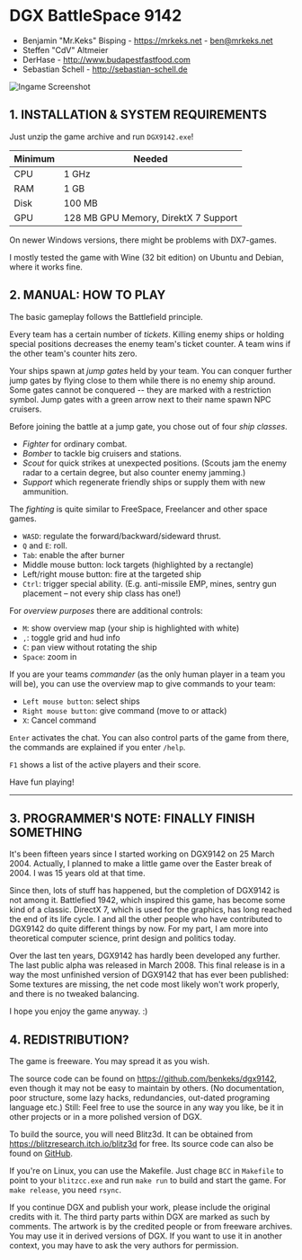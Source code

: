 DGX BattleSpace 9142
==========

* Benjamin "Mr.Keks" Bisping - <https://mrkeks.net> - <ben@mrkeks.net>
* Steffen "CdV" Altmeier
* DerHase - <http://www.budapestfastfood.com>
* Sebastian Schell - <http://sebastian-schell.de>

![Ingame Screenshot](https://mrkeks.net/pics/dgx2/Screen31.jpg)

## 1. INSTALLATION & SYSTEM REQUIREMENTS

Just unzip the game archive and run `DGX9142.exe`!

Minimum | Needed
------- | --------------------
CPU     |  1 GHz
RAM     |  1 GB
Disk    |  100 MB
GPU     |  128 MB GPU Memory, DirektX 7 Support

On newer Windows versions, there might be problems with DX7-games.

I mostly tested the game with Wine (32 bit edition) on Ubuntu and
Debian, where it works fine.

## 2. MANUAL: HOW TO PLAY

The basic gameplay follows the Battlefield principle.

Every team has a certain number of *tickets*. Killing enemy ships or holding special positions decreases
the enemy team's ticket counter. A team wins if the other team's counter hits zero.

Your ships spawn at *jump gates* held by your team.
You can conquer further jump gates by flying close to them while there is no enemy ship around. Some gates cannot be conquered -- they are marked with a restriction symbol.
Jump gates with a green arrow next to their name spawn NPC cruisers.

Before joining the battle at a jump gate, you chose out of four *ship classes*.

* *Fighter* for ordinary combat.
* *Bomber* to tackle big cruisers and stations.
* *Scout* for quick strikes at unexpected positions. (Scouts jam the enemy radar to a certain degree, but also counter enemy jamming.)
* *Support* which regenerate friendly ships or supply them with new ammunition.

The *fighting* is quite similar to FreeSpace, Freelancer and other space games.

* `WASD`: regulate the forward/backward/sideward thrust.
* `Q` and `E`: roll.
* `Tab`: enable the after burner
* Middle mouse button: lock targets (highlighted by a rectangle)
* Left/right mouse button: fire at the targeted ship
* `Ctrl`: trigger special ability. (E.g. anti-missile EMP, mines, sentry gun placement – not every ship class has one!)

For *overview purposes* there are additional controls:

* `M`: show overview map (your ship is highlighted with white)
* `,`: toggle grid and hud info
* `C`: pan view without rotating the ship
* `Space`: zoom in

If you are your teams *commander* (as the only human player in a team you will be), you can use the overview map to give commands to your team:

* `Left mouse button`: select ships
* `Right mouse button`: give command (move to or attack)
* `X`: Cancel command

`Enter` activates the chat. You can also control parts of the game from there, the commands are explained if you enter `/help`.

`F1` shows a list of the active players and their score.

Have fun playing!

----------------------------------------------------------------

## 3. PROGRAMMER'S NOTE: FINALLY FINISH SOMETHING

It's been fifteen years since I started working on DGX9142 on
25 March 2004. Actually, I planned to make a little game over the
Easter break of 2004. I was 15 years old at that time.

Since then, lots of stuff has happened, but the completion of DGX9142 is
not among it. Battlefied 1942, which inspired this game, has become some
kind of a classic. DirectX 7, which is used for the graphics, has long
reached the end of its life cycle. I and all the other people who have
contributed to DGX9142 do quite different things by now. For my part,
I am more into theoretical computer science, print design and politics
today.

Over the last ten years, DGX9142 has hardly been developed any further.
The last public alpha was released in March 2008. This final release is
in a way the most unfinished version of DGX9142 that has ever been
published: Some textures are missing, the net code most likely won't
work properly, and there is no tweaked balancing.

I hope you enjoy the game anyway. :)

## 4. REDISTRIBUTION?

The game is freeware. You may spread it as you wish.

The source code can be found on <https://github.com/benkeks/dgx9142>, even
though it may not be easy to maintain by others. (No documentation, poor
structure, some lazy hacks, redundancies, out-dated programing language etc.)
Still: Feel free to use the source in any way you like, be it in other
projects or in a more polished version of DGX.

To build the source, you will need Blitz3d. It can be obtained from
<https://blitzresearch.itch.io/blitz3d> for free. Its source code can also be
found on [GitHub](https://github.com/blitz-research/blitz3d).

If you're on Linux, you can use the Makefile. Just chage `BCC` in `Makefile` to
point to your `blitzcc.exe` and run `make run` to build and start the game.
For `make release`, you need `rsync`.

If you continue DGX and publish your work, please include the original credits
with it. The third party parts within DGX are marked as such by comments.
The artwork is by the credited people or from freeware archives. You may use
it in derived versions of DGX. If you want to use it in another context,
you may have to ask the very authors for permission.